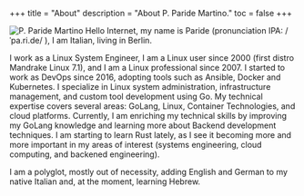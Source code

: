 +++
title = "About"
description = "About P. Paride Martino."
toc = false
+++

![P. Paride Martino](/images/profile.jpg)
Hello Internet, my name is Paride (pronunciation IPA: /ˈpa.ri.de/ ), I am Italian, living in Berlin.

I work as a Linux System Engineer, I am a Linux user since 2000 (first distro Mandrake Linux 7.1), and I am a Linux professional since 2007. I started to work as DevOps since 2016, adopting tools such as Ansible, Docker and Kubernetes. I specialize in Linux system administration, infrastructure management, and custom tool development using Go. My technical expertise covers several areas: GoLang, Linux, Container Technologies, and cloud platforms. Currently, I am enriching my technical skills by improving my GoLang knowledge and learning more about Backend development techniques. I am starting to learn Rust lately, as I see it becoming more and more important in my areas of interest (systems engineering, cloud computing, and backened engineering).

I am a polyglot, mostly out of necessity, adding English and German to my native Italian and, at the moment, learning Hebrew.
